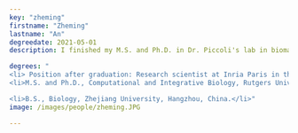 ```yaml
---
key: "zheming"
firstname: "Zheming"
lastname: "An"
degreedate: 2021-05-01
description: I finished my M.S. and Ph.D. in Dr. Piccoli's lab in biomathematics. I have a Bachelor's degree from Zhejiang University, China. I am interested in the interdisciplinary study of applied mathematics and complex biological systems. My primary research focuses on the use of different mathematical tools, including ordinary differential equation-based models, statistical models, graph theory, and control theory, to study the entrainment mechanisms of circadian systems, human metabolic networks, and forensic DNA interpretation process. Currently, I am motivated to work at the juncture of systems biology, control theory, and AI. My current postion is as a postdoctoral fellow in Professor Eduardo Sontag's lab at Northeastern University, Boston, MA, USA."

degrees: "
<li> Position after graduation: Research scientist at Inria Paris in the team MAMBA (Modeling and Analysis for Medical and Biological Applications) and at the Jacques-Louis Lions Laboratory at Sorbonne University (Paris).
<li>M.S. and Ph.D., Computational and Integrative Biology, Rutgers University - Camden, NJ, USA.</li>

<li>B.S., Biology, Zhejiang University, Hangzhou, China.</li>"
image: /images/people/zheming.JPG

---
```

